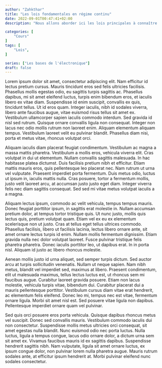 ```yaml
---
author: "Zahkthar"
title: "Les lois fondamentales en régime continu"
date: 2022-09-01T00:47:41+02:00
description: "Nous allons aborder ici les lois principales à connaître pour pouvoir aller plus loins dans l'électronique"

categories: [
    "Cours"
]
tags: [
    "Lois",
]

series: ["Les bases de l'électronique"]
draft: false
---
```


Lorem ipsum dolor sit amet, consectetur adipiscing elit. Nam efficitur id lectus pretium cursus. Mauris tincidunt eros sed felis ultricies facilisis. Phasellus mollis egestas odio, eu sagittis turpis sagittis ac. Phasellus dapibus, mi sit amet eleifend luctus, turpis enim bibendum eros, et iaculis libero ex vitae diam. Suspendisse id enim suscipit, convallis ex quis, tincidunt tellus. Ut id eros quam. Integer iaculis, nibh id sodales viverra, libero ante faucibus augue, vitae euismod risus tellus sit amet ex. Vestibulum ullamcorper sapien iaculis commodo interdum. Sed gravida id nisl sed rutrum. Quisque ornare convallis ligula non consequat. Integer non lacus nec odio mollis rutrum non laoreet enim. Aliquam elementum aliquam tempus. Vestibulum laoreet velit eu pulvinar blandit. Phasellus diam nisi, porta et metus vitae, rhoncus volutpat orci.

Aliquam iaculis diam placerat feugiat condimentum. Vestibulum ac magna a massa mattis pharetra. Vestibulum a mollis eros, vehicula viverra elit. Cras volutpat in dui ut elementum. Nullam convallis sagittis malesuada. In hac habitasse platea dictumst. Duis facilisis pretium nibh et efficitur. Etiam mattis mauris eros, quis pellentesque leo placerat nec. Nam rutrum ut urna vel vulputate. Praesent imperdiet porta fermentum. Duis metus odio, luctus ut ipsum in, iaculis mattis nulla. Cras posuere, tortor a fermentum mollis, justo velit laoreet arcu, at accumsan justo justo eget diam. Integer viverra felis nec diam sagittis consequat. Sed sed mi vitae metus volutpat iaculis a a magna.

Aliquam lectus ipsum, commodo ac velit vehicula, tempus tempus mauris. Donec feugiat porttitor ipsum, in sagittis erat molestie in. Nullam accumsan pretium dolor, at tempus tortor tristique quis. Ut nunc justo, mollis quis lectus quis, pretium volutpat quam. Etiam vel ex eu ex elementum scelerisque non ut justo. Cras at tellus eget tellus ultrices commodo. Phasellus facilisis, libero ut facilisis lacinia, lectus libero ornare ante, sit amet ornare lectus turpis id enim. Nullam mollis fermentum dignissim. Etiam gravida nulla nec dolor volutpat laoreet. Fusce pulvinar tristique felis pharetra pharetra. Donec iaculis porttitor leo, ut dapibus erat. In in porta nisl. Aliquam id justo ac libero rhoncus molestie.

Aenean mollis justo id urna aliquet, sed semper turpis dictum. Sed auctor arcu at turpis sollicitudin venenatis. Nullam ut neque sapien. Nam nibh metus, blandit vel imperdiet sed, maximus at libero. Praesent condimentum, elit ut malesuada maximus, tellus lectus luctus est, ut rhoncus sem mi faucibus augue. Curabitur laoreet gravida posuere. Etiam non lacus molestie, vehicula turpis vitae, bibendum dui. Curabitur placerat dui a mauris pellentesque porttitor. Vestibulum cursus diam vitae erat hendrerit, ac elementum felis eleifend. Donec leo mi, tempus nec est vitae, fermentum ornare ligula. Morbi sit amet nisl est. Sed posuere vitae ligula non dapibus. Pellentesque imperdiet ornare quam vel pulvinar.

Sed quis orci posuere eros porta vehicula. Quisque dapibus rhoncus metus vel suscipit. Donec sed convallis mauris. Vestibulum commodo iaculis dui non consectetur. Suspendisse mollis metus ultricies orci consequat, sit amet egestas nulla blandit. Nunc euismod odio nec porta luctus. Nulla luctus, ligula a tempus congue, lacus odio ornare dolor, a dictum urna sem sit amet ex. Vivamus faucibus mauris id ex sagittis dapibus. Suspendisse hendrerit sagittis nibh. Nam vulputate, ligula sit amet ornare luctus, ex ipsum congue dolor, non pulvinar lorem nulla pharetra augue. Mauris rutrum sodales ante, at efficitur ipsum hendrerit at. Morbi pulvinar eleifend nunc sodales consectetur. 